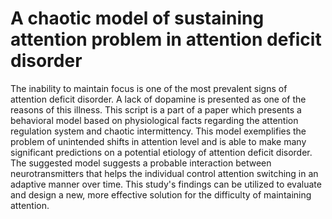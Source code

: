 # A chaotic model of sustaining attention problem in attention deficit disorder


The inability to maintain focus is one of the most prevalent signs of attention deficit disorder. A lack of dopamine is presented as one of the reasons of this illness.
This script is a part of a paper which presents a behavioral model based on physiological facts regarding the attention regulation system and chaotic intermittency. This model exemplifies the problem of unintended shifts in attention level and is able to make many significant predictions on a potential etiology of attention deficit disorder. The suggested model suggests a probable interaction between neurotransmitters that helps the individual control attention switching in an adaptive manner over time. This study's findings can be utilized to evaluate and design a new, more effective solution for the difficulty of maintaining attention.
